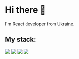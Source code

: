 <h1>Hi there 👋</h1>
I'm React developer from Ukraine.

<h2>My stack:</h2>

![](https://img.shields.io/badge/-React-blue?style=for-the-badge&logo=React)
![](https://img.shields.io/badge/-TypeScript-lightblue?style=for-the-badge&logo=TypeScript)
![](https://img.shields.io/badge/-NextJS-blueviolet?style=for-the-badge&logo=Next.js&color=000000)
![](https://img.shields.io/badge/-Styled%20Components-blueviolet?style=for-the-badge&logo=styled-components&color=363636)
